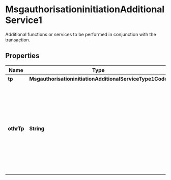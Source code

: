 

# MsgauthorisationinitiationAdditionalService1

Additional functions or services to be performed in conjunction with the transaction.

## Properties

| Name | Type | Description | Notes |
|------------ | ------------- | ------------- | -------------|
|**tp** | **MsgauthorisationinitiationAdditionalServiceType1Code** |  |  [optional] |
|**othrTp** | **String** | A label identifying an additional service applied to the transaction when the Additional Service Type Code is \&quot;OTHN\&quot; or \&quot;OTHP,\&quot; which indicate a national, network, or customer specific value. |  [optional] |



